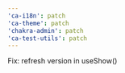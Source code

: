 ```yaml
---
'ca-i18n': patch
'ca-theme': patch
'chakra-admin': patch
'ca-test-utils': patch
---
```


Fix: refresh version in useShow()
